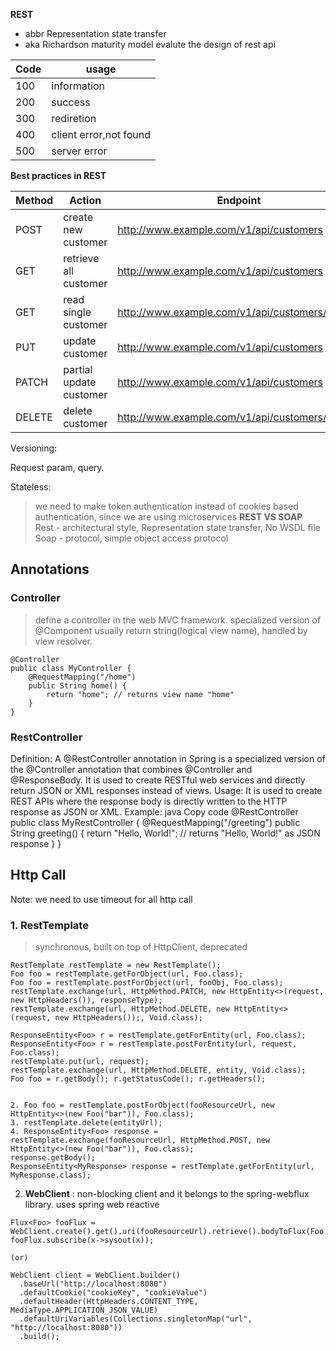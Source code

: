 **REST**  
- abbr Representation state transfer  
- aka Richardson maturity model evalute the design of rest api  

| Code | usage                     |
|------|---------------------------|
| 100  | information               |
| 200  | success                   |
| 300  | rediretion                |
| 400  | client error,not found    |
| 500  | server error              |


**Best practices in REST**  

Method  | Action                | Endpoint                                          |   
--------|-----------------------|---------------------------------------------------| 
POST    | create new customer   | http://www.example.com/v1/api/customers           |
GET     | retrieve all customer | http://www.example.com/v1/api/customers           |
GET     | read single customer  | http://www.example.com/v1/api/customers/{cusId}   |
PUT     | update customer       | http://www.example.com/v1/api/customers           | 
PATCH   | partial update customer| http://www.example.com/v1/api/customers           | 
DELETE  | delete customer       | http://www.example.com/v1/api/customers/{cusId}   |   

Versioning:  

Request param, query. 


Stateless: 
> we need to make token authentication instead of cookies based authentication, since we are using microservices 
**REST VS SOAP**  
Rest - architectural style, Representation state transfer, No WSDL file\
Soap - protocol, simple object access protocol

## Annotations

### Controller
> define a controller in the web MVC framework. specialized version of @Component
> usually return string(logical view name), handled by view resolver.

```
@Controller
public class MyController {
    @RequestMapping("/home")
    public String home() {
        return "home"; // returns view name "home"
    }
}
```

### RestController
Definition: A @RestController annotation in Spring is a specialized version of the @Controller annotation that combines @Controller and @ResponseBody. It is used to create RESTful web services and directly return JSON or XML responses instead of views.
Usage: It is used to create REST APIs where the response body is directly written to the HTTP response as JSON or XML.
Example:
java
Copy code
@RestController
public class MyRestController {
    @RequestMapping("/greeting")
    public String greeting() {
        return "Hello, World!"; // returns "Hello, World!" as JSON response
    }
}




## Http Call  
Note: we need to use timeout for all http call  

### 1. RestTemplate 
> synchronous, built on top of HttpClient, deprecated  

```
RestTemplate restTemplate = new RestTemplate();
Foo foo = restTemplate.getForObject(url, Foo.class);
Foo foo = restTemplate.postForObject(url, fooObj, Foo.class);
restTemplate.exchange(url, HttpMethod.PATCH, new HttpEntity<>(request, new HttpHeaders()), responseType);
restTemplate.exchange(url, HttpMethod.DELETE, new HttpEntity<>(request, new HttpHeaders());, Void.class);

ResponseEntity<Foo> r = restTemplate.getForEntity(url, Foo.class);
ResponseEntity<Foo> r = restTemplate.postForEntity(url, request, Foo.class);
restTemplate.put(url, request);
restTemplate.exchange(url, HttpMethod.DELETE, entity, Void.class);
Foo foo = r.getBody(); r.getStatusCode(); r.getHeaders();   
```

```

2. Foo foo = restTemplate.postForObject(fooResourceUrl, new HttpEntity<>(new Foo("bar")), Foo.class);  
3. restTemplate.delete(entityUrl);
4. ResponseEntity<Foo> response = restTemplate.exchange(fooResourceUrl, HttpMethod.POST, new HttpEntity<>(new Foo("bar")), Foo.class); 
response.getBody();
ResponseEntity<MyResponse> response = restTemplate.getForEntity(url, MyResponse.class);

```
2. **WebClient** : non-blocking client and it belongs to the spring-webflux library. uses spring web reactive   
```
Flux<Foo> fooFlux = WebClient.create().get().uri(fooResourceUrl).retrieve().bodyToFlux(Foo.class);
fooFlux.subscribe(x->sysout(x));
	
(or)

WebClient client = WebClient.builder()
  .baseUrl("http://localhost:8080")
  .defaultCookie("cookieKey", "cookieValue")
  .defaultHeader(HttpHeaders.CONTENT_TYPE, MediaType.APPLICATION_JSON_VALUE) 
  .defaultUriVariables(Collections.singletonMap("url", "http://localhost:8080"))
  .build();
```